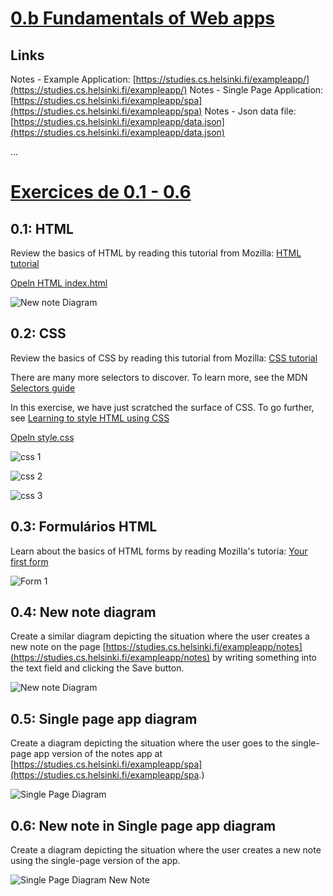 # [0.b Fundamentals of Web apps](https://fullstackopen.com/en/part0/fundamentals_of_web_apps#loading-a-page-containing-java-script-review)

## Links

Notes - Example Application: [https://studies.cs.helsinki.fi/exampleapp/](https://studies.cs.helsinki.fi/exampleapp/)
Notes - Single Page Application: [https://studies.cs.helsinki.fi/exampleapp/spa](https://studies.cs.helsinki.fi/exampleapp/spa)
Notes - Json data file: [https://studies.cs.helsinki.fi/exampleapp/data.json](https://studies.cs.helsinki.fi/exampleapp/data.json)

...

# [Exercices de 0.1 - 0.6](https://)

## 0.1: HTML

Review the basics of HTML by reading this tutorial from Mozilla: [HTML tutorial](https://developer.mozilla.org/en-US/docs/Learn/Getting_started_with_the_web/HTML_basics)

[Opeln HTML index.html](0.1_index.html)

![New note Diagram](./part0/0.1_Exercise.png)

## 0.2: CSS

Review the basics of CSS by reading this tutorial from Mozilla: [CSS tutorial](https://developer.mozilla.org/en-US/docs/Learn/Getting_started_with_the_web/CSS_basics)

There are many more selectors to discover. To learn more, see the MDN [Selectors guide](https://developer.mozilla.org/en-US/docs/Learn/CSS/Building_blocks/Selectors)

In this exercise, we have just scratched the surface of CSS. To go further, see [Learning to style HTML using CSS](https://developer.mozilla.org/en-US/docs/Learn/CSS)

[Opeln style.css](styles/style.css)

![css 1](./part0/0.2a_DifferentTypesOfSelectors.png)

![css 2](./part0/0.2b_Exercise.png)

![css 3](./part0/0.2c_ExerciseEnd.png)

## 0.3: Formulários HTML

Learn about the basics of HTML forms by reading Mozilla's tutoria: [Your first form](https://developer.mozilla.org/en-US/docs/Learn/Forms/Your_first_form)

![Form 1](./part0/0.3_ExerciseEnd.png)

## 0.4: New note diagram

Create a similar diagram depicting the situation where the user creates a new note on the page [https://studies.cs.helsinki.fi/exampleapp/notes](https://studies.cs.helsinki.fi/exampleapp/notes) by writing something into the text field and clicking the Save button.

![New note Diagram](./part0/0.4_NewNoteDiagram.png)

## 0.5: Single page app diagram

Create a diagram depicting the situation where the user goes to the single-page app version of the notes app at [https://studies.cs.helsinki.fi/exampleapp/spa](https://studies.cs.helsinki.fi/exampleapp/spa.)

![Single Page Diagram](./part0/0.5_SinglePageDiagram.png)

## 0.6: New note in Single page app diagram

Create a diagram depicting the situation where the user creates a new note using the single-page version of the app.

![Single Page Diagram New Note](./part0/0.6_NewNoteInSinglePageAppDiagram.png)
